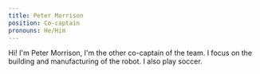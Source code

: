 ```yaml
---
title: Peter Morrison
position: Co-captain
pronouns: He/Him
---
```


Hi! I'm Peter Morrison, I'm the other co-captain of the team. I focus on the building and manufacturing of the robot. I also play soccer.
